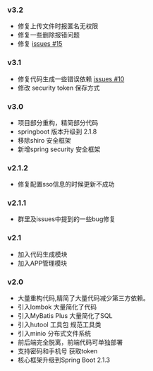 ### v3.2

- 修复上传文件时报匿名无权限
- 修复一些删除报错问题
- 修复  [issues #15](https://github.com/yzcheng90/X-SpringBoot/issues/15)

### v3.1

- 修复代码生成一些错误依赖 [issues #10](https://github.com/yzcheng90/X-SpringBoot/issues/10)
- 修改 security token 保存方式

### v3.0

- 项目部分重构，精简部分代码
- springboot 版本升级到 2.1.8
- 移除shiro 安全框架
- 新增spring security 安全框架

### v2.1.2

- 修复配置sso信息的时候更新不成功

### v2.1.1

- 群里及issues中提到的一些bug修复

### v2.1

- 加入代码生成模块
- 加入APP管理模块

### v2.0

- 大量重构代码,精简了大量代码减少第三方依赖。
- 引入lombok 大量简化了代码
- 引入MyBatis Plus 大量简化了SQL
- 引入hutool 工具包 规范工具类
- 引入minio 分布式文件系统
- 前后端完全脱离，前端代码可单独部署
- 支持密码和手机号 获取token
- 核心框架升级到Spring Boot 2.1.3
